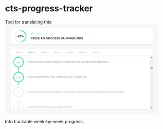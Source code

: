 # cts-progress-tracker

Tool for translating this:
![devcamp menu](devcamp_menu.PNG)

Into trackable week-by-week progress.
